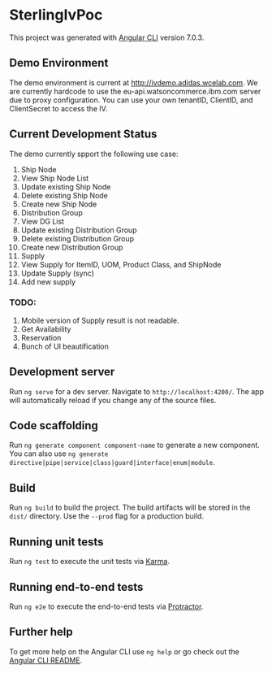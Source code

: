 # SterlingIvPoc

This project was generated with [Angular CLI](https://github.com/angular/angular-cli) version 7.0.3.

## Demo Environment

The demo environment is current at http://ivdemo.adidas.wcelab.com. We are currently hardcode to use the eu-api.watsoncommerce.ibm.com server due to proxy configuration. You can use your own tenantID, ClientID, and ClientSecret to access the IV. 

## Current Development Status

The demo currently spport the following use case:

1. Ship Node
  1. View Ship Node List
  1. Update existing Ship Node
  1. Delete existing Ship Node
  1. Create new Ship Node
1. Distribution Group
  1. View DG List
  1. Update existing Distribution Group
  1. Delete existing Distribution Group
  1. Create new Distribution Group
1. Supply
  1. View Supply for ItemID, UOM, Product Class, and ShipNode
  2. Update Supply (sync)
  3. Add new supply

### TODO:

1. Mobile version of Supply result is not readable.
1. Get Availability
1. Reservation
1. Bunch of UI beautification

## Development server

Run `ng serve` for a dev server. Navigate to `http://localhost:4200/`. The app will automatically reload if you change any of the source files.

## Code scaffolding

Run `ng generate component component-name` to generate a new component. You can also use `ng generate directive|pipe|service|class|guard|interface|enum|module`.

## Build

Run `ng build` to build the project. The build artifacts will be stored in the `dist/` directory. Use the `--prod` flag for a production build.

## Running unit tests

Run `ng test` to execute the unit tests via [Karma](https://karma-runner.github.io).

## Running end-to-end tests

Run `ng e2e` to execute the end-to-end tests via [Protractor](http://www.protractortest.org/).

## Further help

To get more help on the Angular CLI use `ng help` or go check out the [Angular CLI README](https://github.com/angular/angular-cli/blob/master/README.md).
